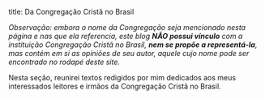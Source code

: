 title: Da Congregação Cristã no Brasil

_Observação: embora o nome da Congregação seja mencionado nesta
página e nas que ela referencia, este blog **NÃO possui vínculo** com a
instituição Congregação Cristã no Brasil, **nem se propõe a representá-la**,
mas contém em si as opiniões de seu autor, aquele cujo nome pode ser
encontrado no rodapé deste site._

Nesta seção, reunirei textos redigidos por mim dedicados aos meus interessados
leitores e irmãos da Congregação Cristã no Brasil.
